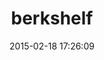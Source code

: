 ---
layout: post
title:  "berkshelf"
repo:   "RiotGames/berkshelf"
date:   2015-02-18 17:26:09
gemurl: http://berkshelf.com
---